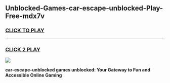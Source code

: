 
## Unblocked-Games-car-escape-unblocked-Play-Free-mdx7v
<h3>
<a href="https://premium76.site?title=car-escape-unblocked&ref=18A1">CLICK TO PLAY</a></h3>
<hr>

<h3>
<a href="https://premium76.site?title=car-escape-unblocked&ref=18A1">CLICK 2 PLAY</a>
  
</h3>

<a href="https://premium76.site?title=car-escape-unblocked&ref=18A1"><img src="https://clearcache.store/games.png"></a>


**car-escape-unblocked games unblocked: Your Gateway to Fun and Accessible Online Gaming**
